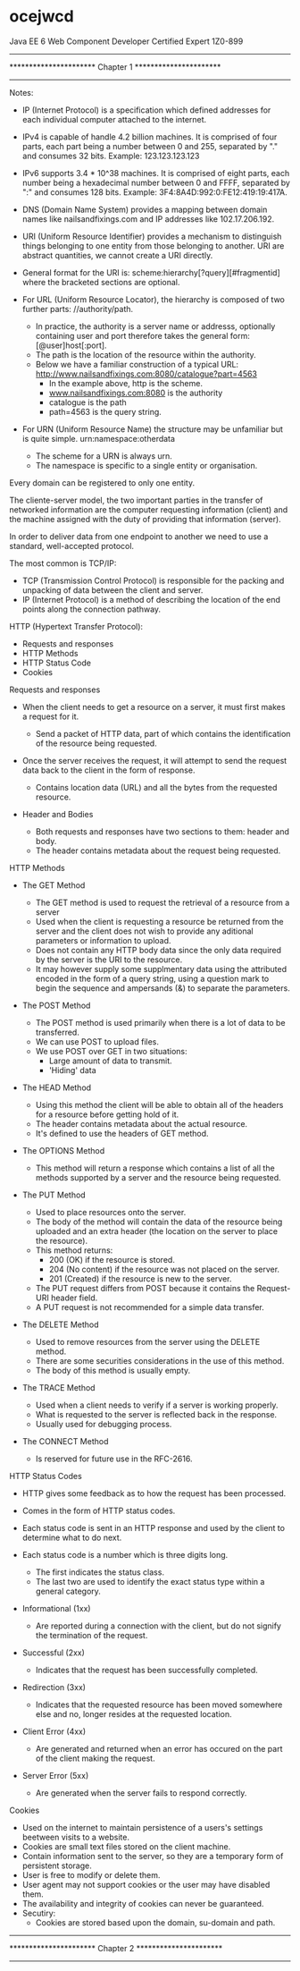 # ocejwcd
Java EE 6 Web Component Developer Certified Expert 1Z0-899

**************************************************************************************************************************
**********************                              Chapter 1                                       **********************
**************************************************************************************************************************

Notes:
- IP (Internet Protocol) is a specification which defined addresses for each individual computer attached to the internet.
- IPv4 is capable of handle 4.2 billion machines. It is comprised of four parts, each part being a number between 0 and 255, separated by "." and consumes 32 bits. Example: 123.123.123.123
- IPv6 supports 3.4 * 10^38 machines. It is comprised of eight parts, each number being a hexadecimal number between 0 and FFFF, separated by ":" and consumes 128 bits. Example: 3F4:8A4D:992:0:FE12:419:19:417A.
- DNS (Domain Name System) provides a mapping between domain names like nailsandfixings.com and IP addresses like 102.17.206.192.

- URI (Uniform Resource Identifier) provides a mechanism to distinguish  things belonging to one entity from those belonging to another. URI are abstract quantities, we cannot create a URI directly.
- General format for the URI is: scheme:hierarchy[?query][#fragmentid] where the bracketed sections are optional.

- For URL (Uniform Resource Locator), the hierarchy is composed of two further parts: //authority/path. 
  - In practice, the authority is a server name or addresss, optionally containing user and port therefore takes the general form: [@user]host[:port].
  - The path is the location of the resource within the authority.
  - Below we have a familiar construction of a typical URL: http://www.nailsandfixings.com:8080/catalogue?part=4563
    - In the example above, http is the scheme.
	- www.nailsandfixings.com:8080 is the authority
	- catalogue is the path
	- path=4563 is the query string.
	
- For URN (Uniform Resource Name) the structure may be unfamiliar but is quite simple. urn:namespace:otherdata
  - The scheme for a URN is always urn.
  - The namespace is specific to a single entity or organisation.

Every domain can be registered to only one entity.

The cliente-server model, the two important parties in the transfer of networked information are the computer requesting information (client) and the machine assigned with the duty of providing that information (server).

In order to deliver data from one endpoint to another we need to use a standard, well-accepted protocol.

The most common is TCP/IP:
  - TCP (Transmission Control Protocol) is responsible for the packing and unpacking of data between the client and server.
  - IP (Internet Protocol) is a method of describing the location of the end points along the connection pathway.

HTTP (Hypertext Transfer Protocol):
  - Requests and responses
  - HTTP Methods
  - HTTP Status Code
  - Cookies

Requests and responses
  - When the client needs to get a resource on a server, it must first makes a request for it.
    - Send a packet of HTTP data, part of which contains the identification of the resource being requested.
  - Once the server receives the request, it will attempt to send the request data back to the client in the form of response.
    - Contains location data (URL) and all the bytes from the requested resource.

  - Header and Bodies
    - Both requests and responses have two sections to them: header and body.
    - The header contains metadata about the request being requested. 

HTTP Methods
- The GET Method
  - The GET method is used to request the retrieval of a resource from a server
  - Used when the client is requesting a resource be returned from the server and the client does not wish to provide any aditional parameters or information to upload.
  - Does not contain any HTTP body data since the only data required by the server is the URI to the resource.
  - It may however supply some supplmentary data using the attributed encoded in the form of a query string, using a question mark to begin the sequence and ampersands (&) to separate the parameters.

- The POST Method
  - The POST method is used primarily when there is a lot of data to be transferred.
  - We can use POST to upload files.
  - We use POST over GET in two situations:
    - Large amount of data to transmit.
    - 'Hiding' data

- The HEAD Method
  - Using this method the client will be able to obtain all of the headers for a resource before getting hold of it.
  - The header contains metadata about the actual resource.
  - It's defined to use the headers of GET method.

- The OPTIONS Method
  - This method will return a response which contains a list of all the methods supported by a server and the resource being requested.

- The PUT Method
  - Used to place resources onto the server.
  - The body of the method will contain the data of the resource being uploaded and an extra header (the location on the server to place the resource).
  - This method returns:
    - 200 (OK) if the resource is stored.
    - 204 (No content) if the resource was not placed on the server.
    - 201 (Created) if the resource is new to the server.
  - The PUT request differs from POST because it contains the Request-URI header field.
  - A PUT request is not recommended for a simple data transfer.

- The DELETE Method
  - Used to remove resources from the server using the DELETE method.
  - There are some securities considerations in the use of this method.
  - The body of this method is usually empty.

- The TRACE Method
  - Used when a client needs to verify if a server is working properly.
  - What is requested to the server is reflected back in the response.
  - Usually used for debugging process.

- The CONNECT Method
  - Is reserved for future use in the RFC-2616.

HTTP Status Codes
- HTTP gives some feedback as to how the request has been processed.
- Comes in the form of HTTP status codes.
- Each status code is sent in an HTTP response and used by the client to determine what to do next.
- Each status code is a number which is three digits long.
  - The first indicates the status class.
  - The last two are used to identify the exact status type within a general category.

- Informational (1xx)
  - Are reported during a connection with the client, but do not signify the termination of the request.

- Successful (2xx)
  - Indicates that the request has been successfully completed.

- Redirection (3xx)
  - Indicates that the requested resource has been moved somewhere else and no, longer resides at the requested location.

- Client Error (4xx)
  - Are generated and returned when an error has occured on the part of the client making the request.

- Server Error (5xx)
  - Are generated when the server fails to respond correctly.

Cookies
- Used on the internet to maintain persistence of a users's settings beetween visits to a website.
- Cookies are small text files stored on the client machine.
- Contain information sent to the server, so they are a temporary form of persistent storage.
- User is free to modify or delete them.
- User agent may not support cookies or the user may have disabled them.
- The availability and integrity of cookies can never be guaranteed.
- Secutiry:
  - Cookies are stored based upon the domain, su-domain and path.


**************************************************************************************************************************
**********************                              Chapter 2                                      **********************
**************************************************************************************************************************
